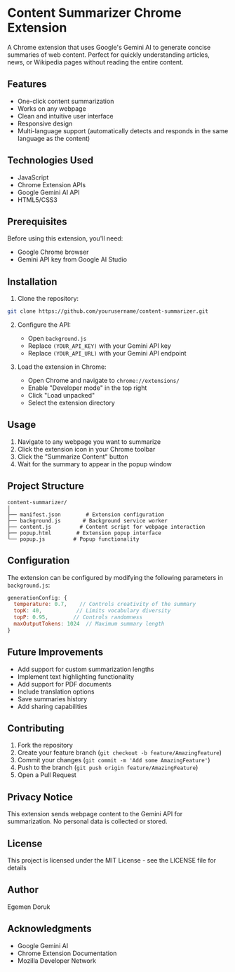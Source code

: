 # Content Summarizer Chrome Extension

A Chrome extension that uses Google's Gemini AI to generate concise summaries of web content. Perfect for quickly understanding articles, news, or Wikipedia pages without reading the entire content.

## Features

- One-click content summarization
- Works on any webpage
- Clean and intuitive user interface
- Responsive design
- Multi-language support (automatically detects and responds in the same language as the content)

## Technologies Used

- JavaScript
- Chrome Extension APIs
- Google Gemini AI API
- HTML5/CSS3

## Prerequisites

Before using this extension, you'll need:
- Google Chrome browser
- Gemini API key from Google AI Studio

## Installation

1. Clone the repository:
```bash
git clone https://github.com/yourusername/content-summarizer.git
```

2. Configure the API:
   - Open `background.js`
   - Replace `(YOUR_API_KEY)` with your Gemini API key
   - Replace `(YOUR_API_URL)` with your Gemini API endpoint

3. Load the extension in Chrome:
   - Open Chrome and navigate to `chrome://extensions/`
   - Enable "Developer mode" in the top right
   - Click "Load unpacked"
   - Select the extension directory

## Usage

1. Navigate to any webpage you want to summarize
2. Click the extension icon in your Chrome toolbar
3. Click the "Summarize Content" button
4. Wait for the summary to appear in the popup window

## Project Structure

```
content-summarizer/
│
├── manifest.json        # Extension configuration
├── background.js       # Background service worker
├── content.js         # Content script for webpage interaction
├── popup.html        # Extension popup interface
└── popup.js         # Popup functionality
```

## Configuration

The extension can be configured by modifying the following parameters in `background.js`:

```javascript
generationConfig: {
  temperature: 0.7,    // Controls creativity of the summary
  topK: 40,           // Limits vocabulary diversity
  topP: 0.95,        // Controls randomness
  maxOutputTokens: 1024  // Maximum summary length
}
```

## Future Improvements

- Add support for custom summarization lengths
- Implement text highlighting functionality
- Add support for PDF documents
- Include translation options
- Save summaries history
- Add sharing capabilities

## Contributing

1. Fork the repository
2. Create your feature branch (`git checkout -b feature/AmazingFeature`)
3. Commit your changes (`git commit -m 'Add some AmazingFeature'`)
4. Push to the branch (`git push origin feature/AmazingFeature`)
5. Open a Pull Request

## Privacy Notice

This extension sends webpage content to the Gemini API for summarization. No personal data is collected or stored.

## License

This project is licensed under the MIT License - see the LICENSE file for details

## Author

Egemen Doruk

## Acknowledgments

- Google Gemini AI
- Chrome Extension Documentation
- Mozilla Developer Network
